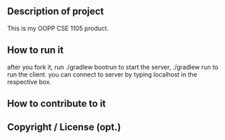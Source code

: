 ## Description of project

This is my OOPP CSE 1105 product.

## How to run it

after you fork it, run ./gradlew bootrun to start the server, ./gradlew run to run the client. you can connect to server by typing localhost in the respective box. 

## How to contribute to it

## Copyright / License (opt.)
